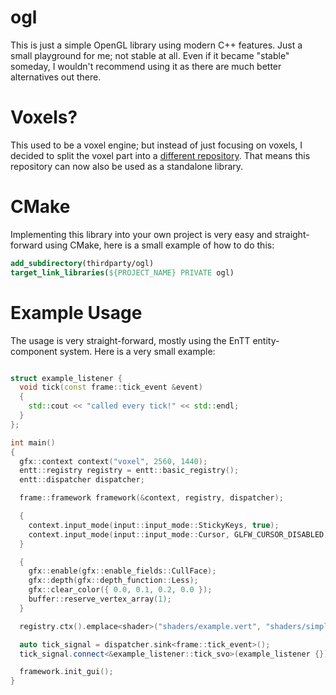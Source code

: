 # ogl

This is just a simple OpenGL library using modern C++ features. Just a small playground for me; not stable at all. Even if it became "stable" someday, I wouldn't recommend using it as there are much better alternatives out there.

# Voxels?

This used to be a voxel engine; but instead of just focusing on voxels, I decided to split the voxel part into a [different repository](https://github.com/therealnv6/voxels-ogl). That means this repository can now also be used as a standalone library.

# CMake

Implementing this library into your own project is very easy and straight-forward using CMake, here is a small example of how to do this:

```cmake
add_subdirectory(thirdparty/ogl)
target_link_libraries(${PROJECT_NAME} PRIVATE ogl)
```

# Example Usage

The usage is very straight-forward, mostly using the EnTT entity-component system. Here is a very small example:

```cpp

struct example_listener {
  void tick(const frame::tick_event &event)
  {
    std::cout << "called every tick!" << std::endl;
  }
};

int main()
{
  gfx::context context("voxel", 2560, 1440);
  entt::registry registry = entt::basic_registry();
  entt::dispatcher dispatcher;

  frame::framework framework(&context, registry, dispatcher);

  {
    context.input_mode(input::input_mode::StickyKeys, true);
    context.input_mode(input::input_mode::Cursor, GLFW_CURSOR_DISABLED);
  }

  {
    gfx::enable(gfx::enable_fields::CullFace);
    gfx::depth(gfx::depth_function::Less);
    gfx::clear_color({ 0.0, 0.1, 0.2, 0.0 });
    buffer::reserve_vertex_array(1);
  }

  registry.ctx().emplace<shader>("shaders/example.vert", "shaders/simple.frag");

  auto tick_signal = dispatcher.sink<frame::tick_event>();
  tick_signal.connect<&example_listener::tick_svo>(example_listener {});

  framework.init_gui();
}
```
